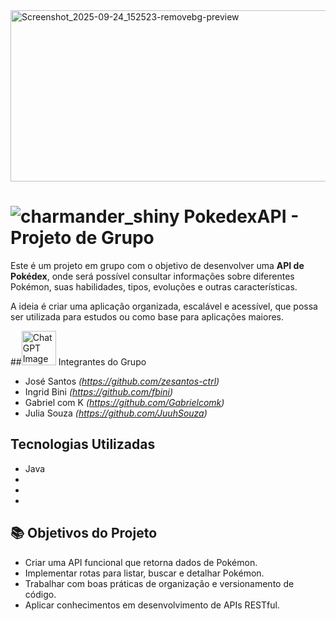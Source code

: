 
<img width="816" height="274" alt="Screenshot_2025-09-24_152523-removebg-preview" src="https://github.com/user-attachments/assets/2c31c29c-38b1-4523-9bf8-75e2ac7a53e5" />

# ![charmander_shiny](https://github.com/user-attachments/assets/4f638400-7186-447b-bdb6-004348aa83df) PokedexAPI - Projeto de Grupo
 


Este é um projeto em grupo com o objetivo de desenvolver uma **API de Pokédex**, onde será possível consultar informações sobre diferentes Pokémon, suas habilidades, tipos, evoluções e outras características.

A ideia é criar uma aplicação organizada, escalável e acessível, que possa ser utilizada para estudos ou como base para aplicações maiores.

##<img width="55" height="55" alt="ChatGPT Image 24 de set  de 2025, 18_29_09" src="https://github.com/user-attachments/assets/9087bcfb-44bf-4ab9-80e7-2c00d458e675" /> Integrantes do Grupo

- José Santos *(https://github.com/zesantos-ctrl)*
- Ingrid Bini *(https://github.com/fbini)*
- Gabriel com K *(https://github.com/Gabrielcomk)*
- Julia Souza *(https://github.com/JuuhSouza)*

## Tecnologias Utilizadas


- Java 
- 
-
-

## 📚 Objetivos do Projeto

- Criar uma API funcional que retorna dados de Pokémon.
- Implementar rotas para listar, buscar e detalhar Pokémon.
- Trabalhar com boas práticas de organização e versionamento de código.
- Aplicar conhecimentos em desenvolvimento de APIs RESTful.
